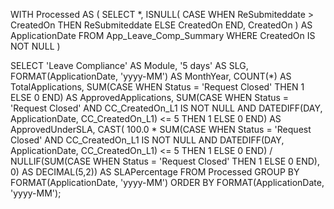 WITH Processed AS (
    SELECT 
        *,
        ISNULL(
            CASE 
                WHEN ReSubmiteddate > CreatedOn THEN ReSubmiteddate 
                ELSE CreatedOn 
            END,
            CreatedOn
        ) AS ApplicationDate
    FROM App_Leave_Comp_Summary
    WHERE CreatedOn IS NOT NULL
)

SELECT 
    'Leave Compliance' AS Module,
    '5 days' AS SLG,
    FORMAT(ApplicationDate, 'yyyy-MM') AS MonthYear,
    COUNT(*) AS TotalApplications,
    SUM(CASE WHEN Status = 'Request Closed' THEN 1 ELSE 0 END) AS ApprovedApplications,
    SUM(CASE 
            WHEN Status = 'Request Closed' 
                 AND CC_CreatedOn_L1 IS NOT NULL
                 AND DATEDIFF(DAY, ApplicationDate, CC_CreatedOn_L1) <= 5
         THEN 1 ELSE 0 
    END) AS ApprovedUnderSLA,
    CAST(
        100.0 * SUM(CASE 
                     WHEN Status = 'Request Closed' 
                          AND CC_CreatedOn_L1 IS NOT NULL
                          AND DATEDIFF(DAY, ApplicationDate, CC_CreatedOn_L1) <= 5
                   THEN 1 ELSE 0 
                 END)
        / NULLIF(SUM(CASE WHEN Status = 'Request Closed' THEN 1 ELSE 0 END), 0)
    AS DECIMAL(5,2)) AS SLAPercentage
FROM Processed
GROUP BY FORMAT(ApplicationDate, 'yyyy-MM')
ORDER BY FORMAT(ApplicationDate, 'yyyy-MM');
